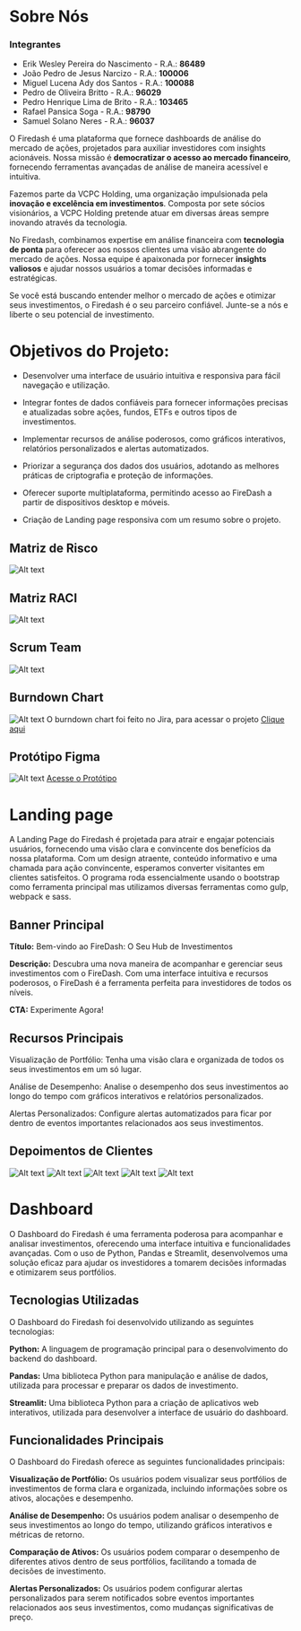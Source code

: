 # Sobre Nós

### Integrantes
- Erik Wesley Pereira do Nascimento - R.A.: **86489**
- João Pedro de Jesus Narcizo - R.A.: **100006**
- Miguel Lucena Ady dos Santos - R.A.: **100088**
- Pedro de Oliveira Britto - R.A.: **96029**
- Pedro Henrique Lima de Brito - R.A.: **103465**
- Rafael Pansica Soga - R.A.: **98790**
- Samuel Solano Neres - R.A.: **96037**

O Firedash é uma plataforma que fornece dashboards de análise do mercado de ações, projetados para auxiliar investidores com insights acionáveis. Nossa missão é **democratizar o acesso ao mercado financeiro**, fornecendo ferramentas avançadas de análise de maneira acessível e intuitiva.

Fazemos parte da VCPC Holding, uma organização impulsionada pela **inovação e excelência em investimentos**. Composta por sete sócios visionários, a VCPC Holding pretende atuar em diversas áreas sempre inovando através da tecnologia.

No Firedash, combinamos expertise em análise financeira com **tecnologia de ponta** para oferecer aos nossos clientes uma visão abrangente do mercado de ações. Nossa equipe é apaixonada por fornecer **insights valiosos** e ajudar nossos usuários a tomar decisões informadas e estratégicas.

Se você está buscando entender melhor o mercado de ações e otimizar seus investimentos, o Firedash é o seu parceiro confiável. Junte-se a nós e liberte o seu potencial de investimento.

# Objetivos do Projeto:

-   Desenvolver uma interface de usuário intuitiva e responsiva para fácil navegação e utilização.
    
-   Integrar fontes de dados confiáveis para fornecer informações precisas e atualizadas sobre ações, fundos, ETFs e outros tipos de investimentos.
    
-   Implementar recursos de análise poderosos, como gráficos interativos, relatórios personalizados e alertas automatizados.
    
-   Priorizar a segurança dos dados dos usuários, adotando as melhores práticas de criptografia e proteção de informações.
    
-   Oferecer suporte multiplataforma, permitindo acesso ao FireDash a partir de dispositivos desktop e móveis.
    
-   Criação de Landing page responsiva com um resumo sobre o projeto.

## Matriz de Risco
![Alt text](arquivos_trabalho/matriz_risco.jpg)

## Matriz RACI
![Alt text](arquivos_trabalho/raci.png)

## Scrum Team
![Alt text](arquivos_trabalho/scrum.png)

## Burndown Chart
![Alt text](arquivos_trabalho/burndown_chart_sprt_3.png)
O burndown chart foi feito no Jira, para acessar o projeto [Clique aqui](https://samuesolano.atlassian.net/jira/software/c/projects/VCPC/boards/1/backlog)

## Protótipo Figma
![Alt text](arquivos_trabalho/prototipo_landing_page.png)
[Acesse o Protótipo](https://www.figma.com/design/oUEKnigQu0d8IoD0tN7dva/Firedash?node-id=0%3A1&t=5qiNm5c8tnQCta1C-1)

# Landing page

A Landing Page do Firedash é projetada para atrair e engajar potenciais usuários, fornecendo uma visão clara e convincente dos benefícios da nossa plataforma. Com um design atraente, conteúdo informativo e uma chamada para ação convincente, esperamos converter visitantes em clientes satisfeitos. O programa roda essencialmente usando o bootstrap como ferramenta principal mas utilizamos diversas ferramentas como gulp, webpack e sass.

## Banner Principal

**Título:** Bem-vindo ao FireDash: O Seu Hub de Investimentos

**Descrição:** Descubra uma nova maneira de acompanhar e gerenciar seus investimentos com o FireDash. Com uma interface intuitiva e recursos poderosos, o FireDash é a ferramenta perfeita para investidores de todos os níveis.

**CTA:** Experimente Agora!

## Recursos Principais

Visualização de Portfólio: Tenha uma visão clara e organizada de todos os seus investimentos em um só lugar.

Análise de Desempenho: Analise o desempenho dos seus investimentos ao longo do tempo com gráficos interativos e relatórios personalizados.

Alertas Personalizados: Configure alertas automatizados para ficar por dentro de eventos importantes relacionados aos seus investimentos.

## Depoimentos de Clientes

![Alt text](arquivos_trabalho/testemunho1.jpeg)
![Alt text](arquivos_trabalho/testemunho2.jpeg)
![Alt text](arquivos_trabalho/testemunho3.jpeg)
![Alt text](arquivos_trabalho/testemunho4.jpeg)
![Alt text](arquivos_trabalho/testemunho5.jpeg)

# Dashboard

O Dashboard do Firedash é uma ferramenta poderosa para acompanhar e analisar investimentos, oferecendo uma interface intuitiva e funcionalidades avançadas. Com o uso de Python, Pandas e Streamlit, desenvolvemos uma solução eficaz para ajudar os investidores a tomarem decisões informadas e otimizarem seus portfólios.

## Tecnologias Utilizadas

O Dashboard do Firedash foi desenvolvido utilizando as seguintes tecnologias:

**Python:** A linguagem de programação principal para o desenvolvimento do backend do dashboard.

**Pandas:** Uma biblioteca Python para manipulação e análise de dados, utilizada para processar e preparar os dados de investimento.

**Streamlit:** Uma biblioteca Python para a criação de aplicativos web interativos, utilizada para desenvolver a interface de usuário do dashboard.

## Funcionalidades Principais

O Dashboard do Firedash oferece as seguintes funcionalidades principais:

**Visualização de Portfólio:** Os usuários podem visualizar seus portfólios de investimentos de forma clara e organizada, incluindo informações sobre os ativos, alocações e desempenho.

**Análise de Desempenho:** Os usuários podem analisar o desempenho de seus investimentos ao longo do tempo, utilizando gráficos interativos e métricas de retorno.
 
**Comparação de Ativos:** Os usuários podem comparar o desempenho de diferentes ativos dentro de seus portfólios, facilitando a tomada de decisões de investimento.
 
**Alertas Personalizados:** Os usuários podem configurar alertas personalizados para serem notificados sobre eventos importantes relacionados aos seus investimentos, como mudanças significativas de preço.
